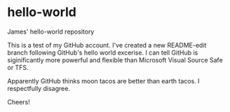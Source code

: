 # hello-world
James' hello-world repository

This is a test of my GitHub account.  I've created a new README-edit branch following GitHub's hello world excerise.  I can tell GitHub is siginificantly more powerful and flexible than Microsoft Visual Source Safe or TFS.

Apparently GitHub thinks moon tacos are better than earth tacos.  I respectfully disagree.

Cheers!
